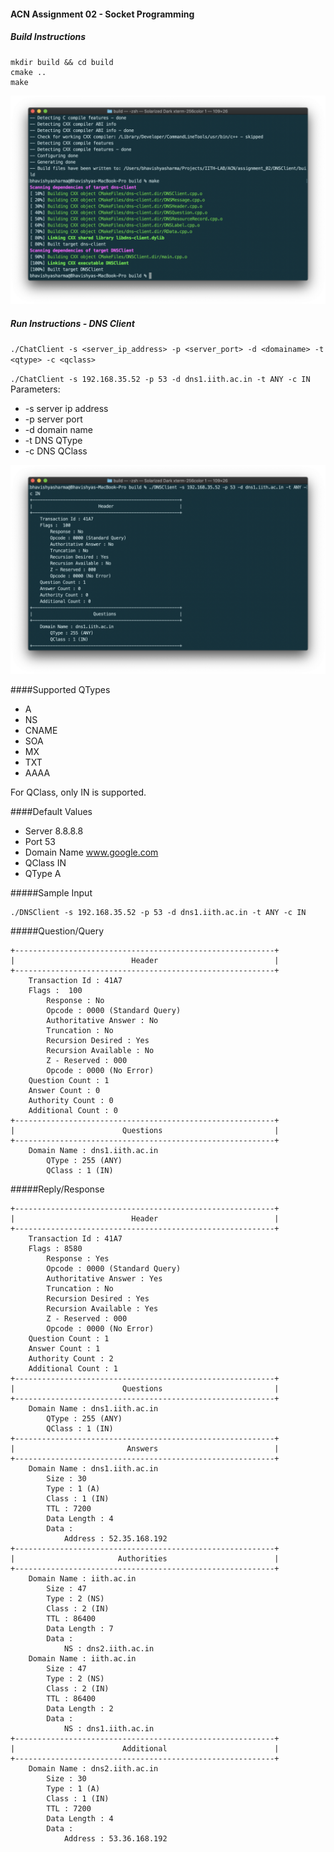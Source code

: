 #### ACN Assignment 02 - Socket Programming

##### Build Instructions

```
mkdir build && cd build  
cmake ..  
make
```
![Build](./screenshot/build.png?raw=true "Build")

##### Run Instructions - DNS Client
`./ChatClient -s <server_ip_address> -p <server_port> -d <domainame> -t <qtype> -c <qclass>`

`./ChatClient -s 192.168.35.52 -p 53 -d dns1.iith.ac.in -t ANY -c IN`
Parameters: 
- -s server ip address
- -p server port
- -d domain name
- -t DNS QType
- -c DNS QClass

![DNS Client](./screenshot/dns_client.png?raw=true "DNS Client")

####Supported QTypes
- A
- NS
- CNAME
- SOA
- MX
- TXT
- AAAA

For QClass, only IN is supported.

####Default Values
- Server 8.8.8.8
- Port 53
- Domain Name www.google.com
- QClass IN
- QType A

#####Sample Input
```
./DNSClient -s 192.168.35.52 -p 53 -d dns1.iith.ac.in -t ANY -c IN
```

#####Question/Query
```
+----------------------------------------------------------+
|                          Header                          |
+----------------------------------------------------------+
    Transaction Id : 41A7
    Flags :  100
        Response : No
        Opcode : 0000 (Standard Query)
        Authoritative Answer : No
        Truncation : No
        Recursion Desired : Yes
        Recursion Available : No
        Z - Reserved : 000
        Opcode : 0000 (No Error)
    Question Count : 1
    Answer Count : 0
    Authority Count : 0
    Additional Count : 0
+----------------------------------------------------------+
|                        Questions                         |
+----------------------------------------------------------+
    Domain Name : dns1.iith.ac.in
        QType : 255 (ANY)
        QClass : 1 (IN)
```

#####Reply/Response
```
+----------------------------------------------------------+
|                          Header                          |
+----------------------------------------------------------+
    Transaction Id : 41A7
    Flags : 8580
        Response : Yes
        Opcode : 0000 (Standard Query)
        Authoritative Answer : Yes
        Truncation : No
        Recursion Desired : Yes
        Recursion Available : Yes
        Z - Reserved : 000
        Opcode : 0000 (No Error)
    Question Count : 1
    Answer Count : 1
    Authority Count : 2
    Additional Count : 1
+----------------------------------------------------------+
|                        Questions                         |
+----------------------------------------------------------+
    Domain Name : dns1.iith.ac.in
        QType : 255 (ANY)
        QClass : 1 (IN)
+----------------------------------------------------------+
|                         Answers                          |
+----------------------------------------------------------+
    Domain Name : dns1.iith.ac.in
        Size : 30
        Type : 1 (A)
        Class : 1 (IN)
        TTL : 7200
        Data Length : 4
        Data : 
            Address : 52.35.168.192
+----------------------------------------------------------+
|                       Authorities                        |
+----------------------------------------------------------+
    Domain Name : iith.ac.in
        Size : 47
        Type : 2 (NS)
        Class : 2 (IN)
        TTL : 86400
        Data Length : 7
        Data : 
            NS : dns2.iith.ac.in
    Domain Name : iith.ac.in
        Size : 47
        Type : 2 (NS)
        Class : 2 (IN)
        TTL : 86400
        Data Length : 2
        Data : 
            NS : dns1.iith.ac.in
+----------------------------------------------------------+
|                        Additional                        |
+----------------------------------------------------------+
    Domain Name : dns2.iith.ac.in
        Size : 30
        Type : 1 (A)
        Class : 1 (IN)
        TTL : 7200
        Data Length : 4
        Data : 
            Address : 53.36.168.192
```